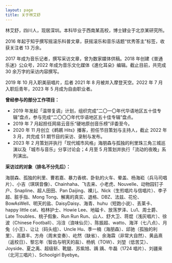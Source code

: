 ```yaml
---
layout: page
title: 关于林艾舒
---
```


林艾舒，四川人，现居深圳。本科毕业于西南某高校，博士肄业于北京某研究所。

2016 年起于知乎撰写摇滚乐科普文章，获摇滚乐和音乐话题“优秀答主”标签，收获关注者 13 万余。

2017 年成为音乐记者，撰写采访文章，曾为数家媒体供稿。2018 年创建《普通乐迷》公众号，2022 年成为音乐文化媒体《進化耳朵》编辑。截止目前，共完成 30 余万字的采访内容撰写。

2019 年 10 月入职美丽唱片，后者 2021 年 8 月被并入摩登天空。2022 年 7 月入职后青年，2023 年 5 月成为自由职业者。

**曾经参与的部分工作项目：** 
* 2019 年发起「温带复调」计划，组织完成“二〇一〇年代华语地区五十佳专辑”盘点，参与完成“二〇〇〇年代华语地区五十佳专辑”盘点。
* 2019 年 7 月起担任网易云音乐“硬地原创音乐榜”评委至今。
* 2020 年 11 月创立《鹈鹕 Hits》播客，担任节目策划与主持人，截止 2022 年 3 月，共完成 51 期节目的采访、录制与发布。
* 2023 年 2 月策划并执行「现代城市风格」海朋森与孤独的利里珠三角三城巡演以及「城市与音乐」分享讨论会；4 月至 5 月策划并执行「流动的夜晚」系列演出。

**采访过的对象（排名不分先后）：** 

海朋森、孤独的利里、曹若嘉、暴力香槟、卧轨的火车、晕盖、杨海崧（兵马司唱片）、小吉（琪琪音像）、Chainhaha、飞去来、小老虎、Nouvelle、动物园钉子户、Snapline、超人田田、Pan Daijing、裸儿、Nick（生煎唱片与信唱片）、李子超、脏手指、Mong Tong、解离的真实、退格、DBZ、法兹、花伦、BowAsWell、明天的盐、DaisyDaisy、海青、huhu（短跑小说）、丢莱卡、happy little cat、柏林护士、Howie Lee、地磁卡、放荡罗泽、Lu1、周士爵、Late Troubles、桃子假象、Run Run Run、山人、舒大卫、蒋焜（浅灰唱片）、徐波（Chinese Football）、冯浛（浪味仙贝）、陈振超、watto、海洋（七八点）、月兔（小王）、让让（码头组）、Uncle Hu、季一楠（海朋森）、邱驰（孤独的利里）、高嘉丰、方舟（周末变奏）、屹然（缺省）、余海霖（非常大自然）、黄品熹（返校日）、黎忘年（智齿与明天的盐）、杨帆（TOW）、刘堃（低苦艾）、Joyside、夏之禹、超级斩、靴腿、苏紫旭、踽 踽、牛磊（1724 唱片）、刘疆来（北河三唱片）、Schoolgirl Byebye。
